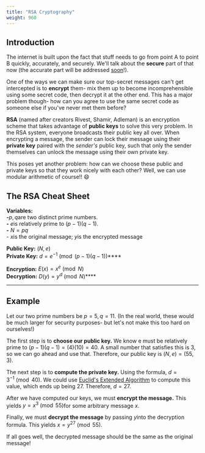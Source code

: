 ```yaml
---
title: "RSA Cryptography"
weight: 960
---
```


## Introduction

The internet is built upon the fact that stuff needs to go from point A to point B quickly, accurately, and securely. We'll talk about the **secure** part of that now (the accurate part will be addressed [soon](/cs70/discrete-math/polynomials.md)!).

One of the ways we can make sure our top-secret messages can't get intercepted is to **encrypt** them- mix them up to become incomprehensible using some secret code, then decrypt it at the other end. This has a major problem though- how can you agree to use the same secret code as someone else if you've never met them before?

**RSA** (named after creators Rivest, Shamir, Adleman) is an encryption scheme that takes advantage of **public keys** to solve this very problem. In the RSA system, everyone broadcasts their public key all over. When encrypting a message, the sender can lock their message using their **private key** paired with the _sender's_ public key, such that only the sender themselves can unlock the message using their own private key.

This poses yet another problem: how can we choose these public and private keys so that they work nicely with each other? Well, we can use modular arithmetic of course!! :smile:

## The RSA Cheat Sheet

**Variables:**\
 **-**$p, q$are two distinct prime numbers.\
 **-** $e$is relatively prime to $(p-1)(q-1)$.\
 **-** $N = pq$\
 \- $x$is the original message; $y$is the encrypted message

**Public Key:** $(N, e)$\
**Private Key:** $d = e^{-1} \pmod{(p-1)(q-1)}$****

**Encryption:** $E(x) = x^e \pmod{N}$\
**Decryption:** $D(y) = y^d \pmod{N}$****

****

## Example

Let our two prime numbers be $p = 5, q = 11$. (In the real world, these would be much larger for security purposes- but let's not make this too hard on ourselves!)

The first step is to **choose our public key.** We know e must be relatively prime to $(p-1)(q-1) = (4)(10) = 40$. A small number that satisfies this is $3$, so we can go ahead and use that. Therefore, our public key is $(N, e) = (55, 3)$.

The next step is to **compute the private key.** Using the formula,  $d = 3^{-1} \pmod{40}$. We could use [Euclid's Extended Algorithm](/cs70/discrete-math/modular-arithmetic.md#using-euclids-extended-algorithm-for-inverses) to compute this value, which ends up being $27$. Therefore, $d = 27$.

After we have computed our keys, we must **encrypt the message.** This yields $y = x^3 \pmod{55}$for some arbitrary message $x$.

Finally, we must **decrypt the message** by passing $y$into the decryption formula. This yields $x = y^{27} \pmod{55}$.

If all goes well, the decrypted message should be the same as the original message!
